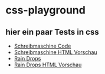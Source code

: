 # css-playground

## hier ein paar Tests in css

* [Schreibmaschine Code](typewriter.html)
* [Schreibmaschine HTML Vorschau](https://htmlpreview.github.io/?https://github.com/markusweiss/css-playground/blob/master/typewriter.html)
* [Rain Drops](raindrops.html)
* [Rain Drops HTML Vorschau](https://htmlpreview.github.io/?https://github.com/markusweiss/css-playground/blob/master/raindrops.html)